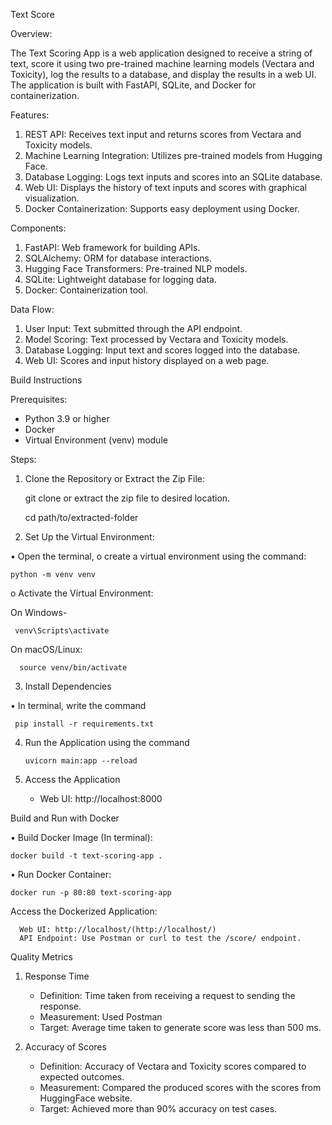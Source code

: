 Text Score

Overview:

The Text Scoring App is a web application designed to receive a string of text, score it using two pre-trained machine learning models (Vectara and Toxicity), log the results to a database, and display the results in a web UI. The application is built with FastAPI, SQLite, and Docker for containerization.

 Features:

1. REST API: Receives text input and returns scores from Vectara and Toxicity models.
2. Machine Learning Integration: Utilizes pre-trained models from Hugging Face.
3. Database Logging: Logs text inputs and scores into an SQLite database.
4. Web UI: Displays the history of text inputs and scores with graphical visualization.
5. Docker Containerization: Supports easy deployment using Docker.

 Components:

1. FastAPI: Web framework for building APIs.
2. SQLAlchemy: ORM for database interactions.
3. Hugging Face Transformers: Pre-trained NLP models.
4. SQLite: Lightweight database for logging data.
5. Docker: Containerization tool.

 Data Flow:

1. User Input: Text submitted through the API endpoint.
2. Model Scoring: Text processed by Vectara and Toxicity models.
3. Database Logging: Input text and scores logged into the database.
4. Web UI: Scores and input history displayed on a web page.


Build Instructions

Prerequisites:

- Python 3.9 or higher
- Docker 
- Virtual Environment (venv) module

 Steps:

1. Clone the Repository or Extract the Zip File:

    git clone <repository-url>   or    extract the zip file to desired location.
    
    cd path/to/extracted-folder

2. Set Up the Virtual Environment:

•	Open the terminal, 
o	create a virtual environment using the command:

    python -m venv venv
      
o	Activate the Virtual Environment:
    
  On Windows-

     venv\Scripts\activate
        
        
  On macOS/Linux:
      
      source venv/bin/activate
        

3. Install Dependencies

•	In terminal, write the command

     pip install -r requirements.txt
    

4. Run the Application using the command
   
       uvicorn main:app --reload
    

5. Access the Application

    - Web UI: http://localhost:8000
    

Build and Run with Docker 

•	Build Docker Image (In terminal):
    
    docker build -t text-scoring-app .
      

•	Run Docker Container:

    docker run -p 80:80 text-scoring-app
      

   Access the Dockerized Application:
    
      Web UI: http://localhost/(http://localhost/)
      API Endpoint: Use Postman or curl to test the /score/ endpoint.

 Quality Metrics

1. Response Time
    - Definition: Time taken from receiving a request to sending the response.
    - Measurement: Used Postman 
    - Target: Average time taken to generate score was less than 500 ms.

2. Accuracy of Scores
    - Definition: Accuracy of Vectara and Toxicity scores compared to expected outcomes.
    - Measurement: Compared the produced scores with the scores from HuggingFace website.
    - Target: Achieved more than 90% accuracy on test cases.




